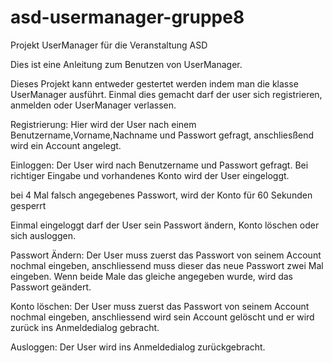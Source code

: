 # asd-usermanager-gruppe8
Projekt UserManager für die Veranstaltung ASD

Dies ist eine Anleitung zum Benutzen von UserManager.

Dieses Projekt kann entweder gestertet werden indem man die klasse UserManager ausführt.
Einmal dies gemacht darf der user sich registrieren, anmelden oder UserManager verlassen.

Registrierung:
Hier wird der User nach einem Benutzername,Vorname,Nachname und Passwort gefragt, anschliesßend wird ein Account angelegt.

Einloggen:
Der User wird nach Benutzername und Passwort gefragt. Bei richtiger Eingabe und vorhandenes Konto wird der User eingeloggt.

bei 4 Mal falsch angegebenes Passwort, wird der Konto für 60 Sekunden gesperrt

Einmal eingeloggt darf der User sein Passwort ändern, Konto löschen oder sich ausloggen.

Passwort Ändern:
Der User muss zuerst das Passwort von seinem Account nochmal eingeben, anschliessend muss dieser das neue Passwort zwei Mal eingeben. Wenn beide Male das gleiche angegeben wurde,
wird das Passwort geändert.

Konto löschen:
Der User muss zuerst das Passwort von seinem Account nochmal eingeben, anschliessend wird sein Account gelöscht und er wird zurück ins Anmeldedialog gebracht.

Ausloggen:
Der User wird ins Anmeldedialog zurückgebracht.